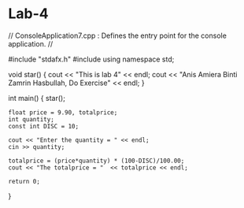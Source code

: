 # Lab-4
// ConsoleApplication7.cpp : Defines the entry point for the console application.
//

#include "stdafx.h"
#include <iostream>
using namespace std;

void star()
{
	cout << "This is lab 4" << endl;
	cout << "Anis Amiera Binti Zamrin Hasbullah, Do Exercise" << endl;
}

int main()
{
	star();
	
	float price = 9.90, totalprice;
	int quantity;
	const int DISC = 10;

	cout << "Enter the quantity = " << endl;
	cin >> quantity;

	totalprice = (price*quantity) * (100-DISC)/100.00;
	cout << "The totalprice = "  << totalprice << endl;

	return 0;
}


